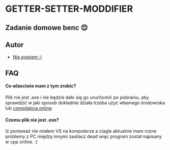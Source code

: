 
# GETTER-SETTER-MODDIFIER

## Zadanie domowe benc 😊


## Autor

- [Nie powiem :)](https://github.com/Top3-GitHub)


## FAQ

#### Co wlasciwie mam z tym zrobic?

Plik nie jest .exe i nie będzie dało się go uruchomić po pobraniu, aby sprawdzić w jaki sposob dokladnie działa trzeba użyć własnego środowiska lub [compilatora online](https://www.onlinegdb.com/online_c++_compiler)

#### Czemu plik nie jest .exe?

Iż ponieważ nie miałem VS na komputerze a ciagle aktualnie mam rozne problemy z PC między innymi zasilacz dead więc program został napisany w cpp online. :)


